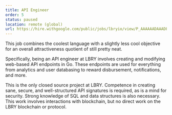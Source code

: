 ```yaml
---
title: API Engineer
order: 5
status: paused
location: remote (global)
url: https://hire.withgoogle.com/public/jobs/lbryio/view/P_AAAAAADAAADFYg8lMqDBXz?trackingTag=joinUs
---
```


This job combines the coolest language with a slightly less cool objective for an overall attractiveness quotient of still pretty neat.

Specifically, being an API engineer at LBRY involves creating and modifying web-based API endpoints in Go. These endpoints are used for everything from analytics and user databasing to reward disbursement, notifications, and more.

This is the only closed source project at LBRY. Competence in creating sane, secure, and well-structured API signatures is required, as is a mind for security. Strong knowledge of SQL and data structures is also necessary. This work involves interactions with blockchain, but no direct work on the LBRY blockchain or protocol.
